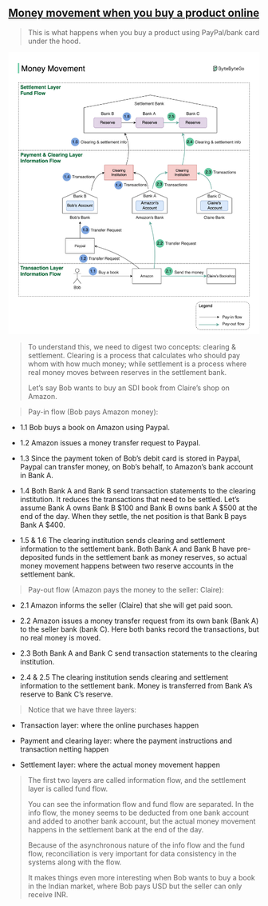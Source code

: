 ## [Money movement when you buy a product online](https://blog.bytebytego.com/p/money-movement-when-you-buy-a-product?s=r)

>  This is what happens when you buy a product using PayPal/bank card under the hood.

![money_movement](money_movement.jpeg)

> To understand this, we need to digest two concepts: clearing & settlement. Clearing is a process that calculates who should pay whom with how much money; while settlement is a process where real money moves between reserves in the settlement bank.
> 
> Let’s say Bob wants to buy an SDI book from Claire’s shop on Amazon.

> Pay-in flow (Bob pays Amazon money):

- 1.1 Bob buys a book on Amazon using Paypal.
  
- 1.2 Amazon issues a money transfer request to Paypal.
  
- 1.3 Since the payment token of Bob’s debit card is stored in Paypal, Paypal can transfer money, on Bob’s behalf, to Amazon’s bank account in Bank A.
  
- 1.4 Both Bank A and Bank B send transaction statements to the clearing institution. It reduces the transactions that need to be settled. Let’s assume Bank A owns Bank B $100 and Bank B owns bank A $500 at the end of the day. When they settle, the net position is that Bank B pays Bank A $400.
  
- 1.5 & 1.6 The clearing institution sends clearing and settlement information to the settlement bank. Both Bank A and Bank B have pre-deposited funds in the settlement bank as money reserves, so actual money movement happens between two reserve accounts in the settlement bank. 

> Pay-out flow (Amazon pays the money to the seller: Claire):

- 2.1 Amazon informs the seller (Claire) that she will get paid soon.

- 2.2 Amazon issues a money transfer request from its own bank (Bank A) to the seller bank (bank C). Here both banks record the transactions, but no real money is moved.

- 2.3 Both Bank A and Bank C send transaction statements to the clearing institution.

- 2.4 & 2.5 The clearing institution sends clearing and settlement information to the settlement bank. Money is transferred from Bank A’s reserve to Bank C’s reserve.

> Notice that we have three layers:

- Transaction layer: where the online purchases happen

- Payment and clearing layer: where the payment instructions and transaction netting happen

- Settlement layer: where the actual money movement happen

> The first two layers are called information flow, and the settlement layer is called fund flow.
>
> You can see the information flow and fund flow are separated. In the info flow, the money seems to be deducted from one bank account and added to another bank account, but the actual money movement happens in the settlement bank at the end of the day.
>
> Because of the asynchronous nature of the info flow and the fund flow, reconciliation is very important for data consistency in the systems along with the flow.
>
> It makes things even more interesting when Bob wants to buy a book in the Indian market, where Bob pays USD but the seller can only receive INR.